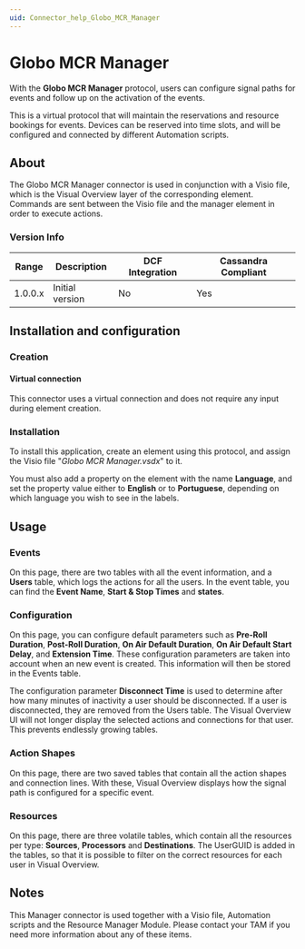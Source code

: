 ```yaml
---
uid: Connector_help_Globo_MCR_Manager
---
```


# Globo MCR Manager

With the **Globo MCR Manager** protocol, users can configure signal paths for events and follow up on the activation of the events.

This is a virtual protocol that will maintain the reservations and resource bookings for events. Devices can be reserved into time slots, and will be configured and connected by different Automation scripts.

## About

The Globo MCR Manager connector is used in conjunction with a Visio file, which is the Visual Overview layer of the corresponding element.
Commands are sent between the Visio file and the manager element in order to execute actions.

### Version Info

| Range | Description | DCF Integration | Cassandra Compliant |
|------------------|-----------------|---------------------|-------------------------|
| 1.0.0.x          | Initial version | No                  | Yes                     |

## Installation and configuration

### Creation

#### Virtual connection

This connector uses a virtual connection and does not require any input during element creation.

### Installation

To install this application, create an element using this protocol, and assign the Visio file "*Globo MCR Manager.vsdx*" to it.

You must also add a property on the element with the name **Language**, and set the property value either to **English** or to **Portuguese**, depending on which language you wish to see in the labels.

## Usage

### Events

On this page, there are two tables with all the event information, and a **Users** table, which logs the actions for all the users. In the event table, you can find the **Event Name**, **Start & Stop Times** and **states**.

### Configuration

On this page, you can configure default parameters such as **Pre-Roll Duration**, **Post-Roll Duration**, **On Air Default Duration**, **On Air Default Start Delay**, and **Extension Time**. These configuration parameters are taken into account when an new event is created.
This information will then be stored in the Events table.

The configuration parameter **Disconnect Time** is used to determine after how many minutes of inactivity a user should be disconnected. If a user is disconnected, they are removed from the Users table. The Visual Overview UI will not longer display the selected actions and connections for that user. This prevents endlessly growing tables.

### Action Shapes

On this page, there are two saved tables that contain all the action shapes and connection lines. With these, Visual Overview displays how the signal path is configured for a specific event.

### Resources

On this page, there are three volatile tables, which contain all the resources per type: **Sources**, **Processors** and **Destinations**. The UserGUID is added in the tables, so that it is possible to filter on the correct resources for each user in Visual Overview.

## Notes

This Manager connector is used together with a Visio file, Automation scripts and the Resource Manager Module. Please contact your TAM if you need more information about any of these items.
